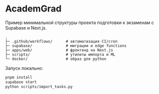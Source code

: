 # AcademGrad

Пример минимальной структуры проекта подготовки к экзаменам с Supabase и Next.js.

```
.
├─ .github/workflows/      # автоматизация CI/cron
├─ supabase/               # миграции и edge functions
├─ apps/web/               # фронтенд на Next.js
├─ scripts/                # утилиты импорта и ML
└─ docker/                 # образ для python
```

Запуск локально:

```bash
pnpm install
supabase start
python scripts/import_tasks.py
```
